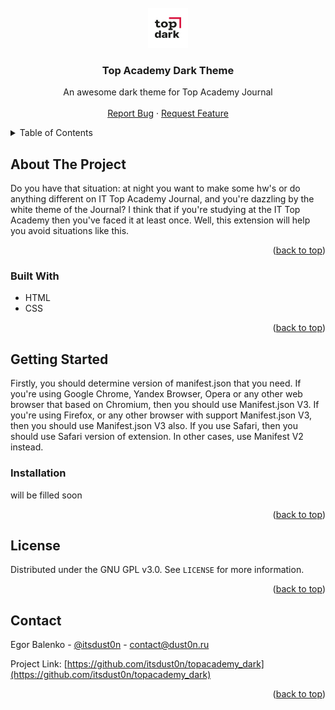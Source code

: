 <!-- PROJECT SHIELDS -->
<!--
*** I'm using markdown "reference style" links for readability.
*** Reference links are enclosed in brackets [ ] instead of parentheses ( ).
*** See the bottom of this document for the declaration of the reference variables
*** for contributors-url, forks-url, etc. This is an optional, concise syntax you may use.
*** https://www.markdownguide.org/basic-syntax/#reference-style-links
-->



<!-- PROJECT LOGO -->
<br />
<div align="center">
  <a href="https://github.com/itsdust0n/topacademy_dark">
    <img src="icons/extension_icon.png" alt="Logo" width="64" height="64">
  </a>

  <h3 align="center">Top Academy Dark Theme</h3>

  <p align="center">
    An awesome dark theme for Top Academy Journal
    <br />
    <br />
    <a href="https://github.com/itsdust0n/topacademy_dark/issues">Report Bug</a>
    ·
    <a href="https://github.com/itsdust0n/topacademy_dark/issues">Request Feature</a>
  </p>

</div>

<!-- TABLE OF CONTENTS -->
<details>
  <summary>Table of Contents</summary>
  <ol>
    <li>
      <a href="#about-the-project">About The Project</a>
      <ul>
        <li><a href="#built-with">Built With</a></li>
      </ul>
    </li>
    <li>
      <a href="#getting-started">Getting Started</a>
      <ul>
        <li><a href="#installation">Installation</a></li>
      </ul>
    </li>
    <!-- <li><a href="#roadmap">Roadmap</a></li> -->
    <li><a href="#license">License</a></li>
    <li><a href="#contact">Contact</a></li>
    <li><a href="#acknowledgments">Acknowledgments</a></li>
  </ol>
</details>


<!-- ABOUT THE PROJECT -->
## About The Project

<!-- [![Product Name Screen Shot][product-screenshot]](https://example.com) -->

Do you have that situation: at night you want to make some hw's or do anything different on IT Top Academy Journal, and you're dazzling by the white theme of the Journal? I think that if you're studying at the IT Top Academy then you've faced it at least once. Well, this extension will help you avoid situations like this.

<p align="right">(<a href="#readme-top">back to top</a>)</p>

### Built With

* HTML
* CSS

<p align="right">(<a href="#readme-top">back to top</a>)</p>

<!-- GETTING STARTED -->
## Getting Started

Firstly, you should determine version of manifest.json that you need. If you're using Google Chrome, Yandex Browser, Opera or any other web browser that based on Chromium, then you should use Manifest.json V3. If you're using Firefox, or any other browser with support Manifest.json V3, then you should use Manifest.json V3 also. If you use Safari, then you should use Safari version of extension. In other cases, use Manifest V2 instead.

### Installation

will be filled soon

<p align="right">(<a href="#readme-top">back to top</a>)</p>


<!-- ROADMAP -->
<!-- ## Roadmap

will be filled soon

See the [open issues](https://github.com/itsdust0n/topacademy_dark/issues) for a full list of proposed features (and known issues).

<p align="right">(<a href="#readme-top">back to top</a>)</p> -->


<!-- LICENSE -->
## License

Distributed under the GNU GPL v3.0. See `LICENSE` for more information.

<p align="right">(<a href="#readme-top">back to top</a>)</p>



<!-- CONTACT -->
## Contact

Egor Balenko - [@itsdust0n](https://t.me/itsdust0n) - contact@dust0n.ru

Project Link: [https://github.com/itsdust0n/topacademy_dark](https://github.com/itsdust0n/topacademy_dark)

<p align="right">(<a href="#readme-top">back to top</a>)</p>



<!-- ACKNOWLEDGMENTS -->
<!-- ## Acknowledgments

will be filled soon

<p align="right">(<a href="#readme-top">back to top</a>)</p> -->
